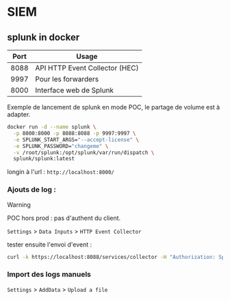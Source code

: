 # SIEM

## splunk in docker

| Port | Usage |
|-----|----|
| 8088 | API HTTP Event Collector (HEC) |
| 9997 | Pour les forwarders |
| 8000 | Interface web de Splunk |

Exemple de lancement de splunk en mode POC, le partage de volume est à adapter.

```sh
docker run -d --name splunk \
  -p 8000:8000 -p 8088:8088 -p 9997:9997 \
  -e SPLUNK_START_ARGS="--accept-license" \
  -e SPLUNK_PASSWORD="changeme" \
  -v /root/splunk:/opt/splunk/var/run/dispatch \
  splunk/splunk:latest
```

longin à l'url : `http://localhost:8000/`

### Ajouts de log :

>[!WARNING]
> POC hors prod : pas d'authent du client.

`Settings` > `Data Inputs` > `HTTP Event Collector`

tester ensuite l'envoi d'event : 

```sh
curl -k https://localhost:8088/services/collector -H "Authorization: Splunk <token>" -d '{"event": "test"}'
```

### Import des logs manuels

`Settings` > `AddData` > `Upload a file`
